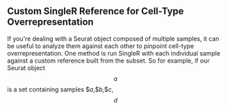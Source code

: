 ## Custom SingleR Reference for Cell-Type Overrepresentation

If you're dealing with a Seurat object composed of multiple samples, it can be useful to analyze them against each other to pinpoint cell-type overrepresentation. 
One method is run SingleR with each individual sample against a custom reference built from the subset. So for example, if our Seurat 
object $$a$$ is a set containing samples $$a$,$$b$,$$c$,$$d$$
